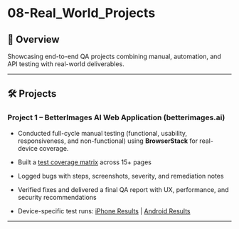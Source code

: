 # 08-Real_World_Projects

## 📌 Overview  
Showcasing end-to-end QA projects combining manual, automation, and API testing with real-world deliverables.  

---  

## 🛠 Projects  

### Project 1 – BetterImages AI Web Application (betterimages.ai)  
- Conducted full-cycle manual testing (functional, usability, responsiveness, and non-functional) using **BrowserStack** for real-device coverage.  
 
- Built a [test coverage matrix](https://docs.google.com/spreadsheets/d/14iXE1QUBVqdP-had8_gDeONP2kM3eVUPWGcMlJwNe_o/edit?gid=227020037#gid=227020037) across 15+ pages  
- Logged bugs with steps, screenshots, severity, and remediation notes  
- Verified fixes and delivered a final QA report with UX, performance, and security recommendations  
- Device-specific test runs: [iPhone Results](https://docs.google.com/spreadsheets/d/14iXE1QUBVqdP-had8_gDeONP2kM3eVUPWGcMlJwNe_o/edit?gid=1464663245#gid=1464663245) | [Android Results](https://docs.google.com/spreadsheets/d/14iXE1QUBVqdP-had8_gDeONP2kM3eVUPWGcMlJwNe_o/edit?gid=1724061773#gid=1724061773)  

---  
